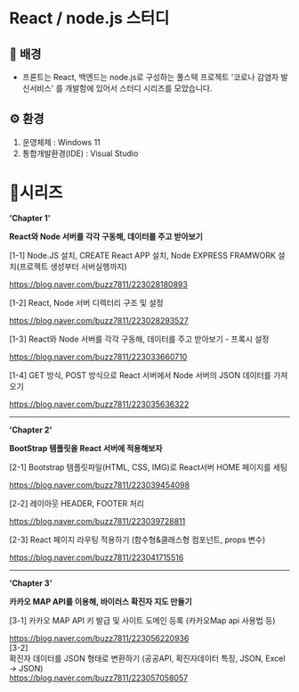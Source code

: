 
# **React / node.js 스터디**

## 🧐 배경

 - 프론트는 React, 백엔드는 node.js로 구성하는 풀스택 프로젝트
 '코로나 감염자 발신서비스' 를 개발함에 있어서
 스터디 시리즈를 모았습니다.


##  ⚙️ 환경
1.  운영체제 : Windows 11
2.  통합개발환경(IDE) : Visual Studio


# 📜시리즈

    
**'Chapter 1'**

**React와 Node 서버를 각각 구동해, 데이터를 주고 받아보기**

[1-1] 
Node.JS 설치, CREATE React APP 설치, Node EXPRESS FRAMWORK 설치(프로젝트 생성부터 서버실행까지)

https://blog.naver.com/buzz7811/223028180893

[1-2]
React, Node 서버 디렉터리 구조 및 설정

https://blog.naver.com/buzz7811/223028293527

[1-3]
React와 Node 서버를 각각 구동해, 데이터를 주고 받아보기 - 프록시 설정

https://blog.naver.com/buzz7811/223033660710

[1-4]
GET 방식, POST 방식으로 React 서버에서 Node 서버의 JSON 데이터를 가져오기

https://blog.naver.com/buzz7811/223035636322

<hr>

**'Chapter 2'**

**BootStrap 템플릿을 React 서버에 적용해보자**


[2-1]
Bootstrap 템플릿파일(HTML, CSS, IMG)로 React서버 HOME 페이지를 세팅

https://blog.naver.com/buzz7811/223039454098

[2-2]
레이아웃 HEADER, FOOTER 처리

https://blog.naver.com/buzz7811/223039728811

[2-3]
React 페이지 라우팅 적용하기 (함수형&클래스형 컴포넌트, props 변수)

https://blog.naver.com/buzz7811/223041715516

<hr>

**'Chapter 3'**

**카카오 MAP API를 이용해, 바이러스 확진자 지도 만들기**

[3-1]
카카오 MAP API 키 발급 및 사이트 도메인 등록 (카카오Map api 사용법 등)

https://blog.naver.com/buzz7811/223056220936   
[3-2]   
확진자 데이터를 JSON 형태로 변환하기  (공공API, 확진자데이터 특징, JSON, Excel -> JSON)   
https://blog.naver.com/buzz7811/223057058057

